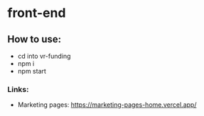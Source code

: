 # front-end

## How to use:

- cd into vr-funding
- npm i
- npm start

### Links:

- Marketing pages: https://marketing-pages-home.vercel.app/
